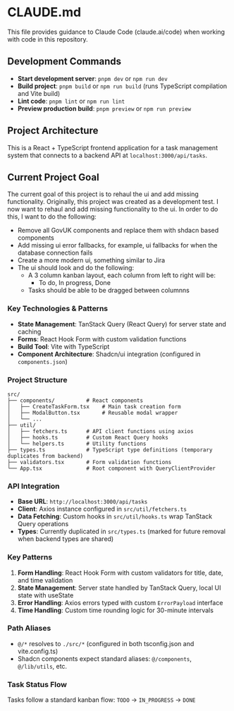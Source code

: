 # CLAUDE.md

This file provides guidance to Claude Code (claude.ai/code) when working with code in this repository.

## Development Commands

- **Start development server**: `pnpm dev` or `npm run dev`
- **Build project**: `pnpm build` or `npm run build` (runs TypeScript compilation and Vite build)
- **Lint code**: `pnpm lint` or `npm run lint`
- **Preview production build**: `pnpm preview` or `npm run preview`

## Project Architecture

This is a React + TypeScript frontend application for a task management system that connects to a backend API at `localhost:3000/api/tasks`.

## Current Project Goal

The current goal of this project is to rehaul the ui and add missing functionality.
Originally, this project was created as a development test.
I now want to rehaul and add missing functionality to the ui. In order to do this, I want to do the following:

- Remove all GovUK components and replace them with shdacn based components
- Add missing ui error fallbacks, for example, ui fallbacks for when the database connection fails
- Create a more modern ui, something similar to Jira
- The ui should look and do the following:
  - A 3 column kanban layout, each column from left to right will be:
    - To do, In progress, Done
  - Tasks should be able to be dragged between columnns

### Key Technologies & Patterns

- **State Management**: TanStack Query (React Query) for server state and caching
- **Forms**: React Hook Form with custom validation functions
- **Build Tool**: Vite with TypeScript
- **Component Architecture**: Shadcn/ui integration (configured in `components.json`)

### Project Structure

```
src/
├── components/          # React components
│   ├── CreateTaskForm.tsx    # Main task creation form
│   ├── ModalButton.tsx       # Reusable modal wrapper
│   └── ...
├── util/
│   ├── fetchers.ts      # API client functions using axios
│   ├── hooks.ts         # Custom React Query hooks
│   └── helpers.ts       # Utility functions
├── types.ts             # TypeScript type definitions (temporary duplicates from backend)
├── validators.tsx       # Form validation functions
└── App.tsx              # Root component with QueryClientProvider
```

### API Integration

- **Base URL**: `http://localhost:3000/api/tasks`
- **Client**: Axios instance configured in `src/util/fetchers.ts`
- **Data Fetching**: Custom hooks in `src/util/hooks.ts` wrap TanStack Query operations
- **Types**: Currently duplicated in `src/types.ts` (marked for future removal when backend types are shared)

### Key Patterns

1. **Form Handling**: React Hook Form with custom validators for title, date, and time validation
2. **State Management**: Server state handled by TanStack Query, local UI state with useState
3. **Error Handling**: Axios errors typed with custom `ErrorPayload` interface
4. **Time Handling**: Custom time rounding logic for 30-minute intervals

### Path Aliases

- `@/*` resolves to `./src/*` (configured in both tsconfig.json and vite.config.ts)
- Shadcn components expect standard aliases: `@/components`, `@/lib/utils`, etc.

### Task Status Flow

Tasks follow a standard kanban flow: `TODO` → `IN_PROGRESS` → `DONE`

